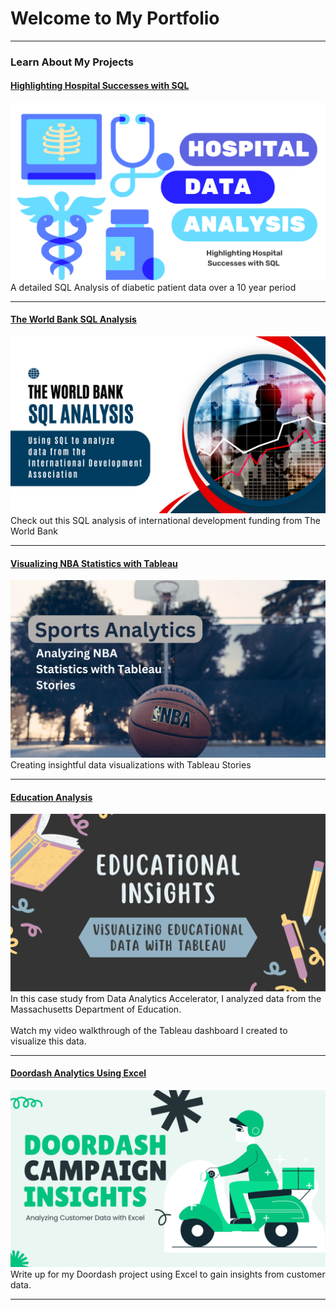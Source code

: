 # Welcome to My Portfolio

---

### Learn About My Projects

#### [Highlighting Hospital Successes with SQL](/SQLHealthcare/healthcare.md)
[<img src="SQLHealthcare/hospital.png?raw=true"/>](/SQLHealthcare/healthcare.md)
A detailed SQL Analysis of diabetic patient data over a 10 year period

---

#### [The World Bank SQL Analysis](/files/WorldBank.md)
[<img src="files/The World Bank.png?raw=true"/>](/files/WorldBank.md)
Check out this SQL analysis of international development funding from The World Bank

---

#### [Visualizing NBA Statistics with Tableau](https://www.linkedin.com/feed/update/urn:li:activity:7221250598287912962/)
[<img src="images/nba_analysis.png?raw=true"/>](https://www.linkedin.com/feed/update/urn:li:activity:7221250598287912962/)
Creating insightful data visualizations with Tableau Stories

---

#### [Education Analysis](https://www.linkedin.com/pulse/gaining-insights-education-data-visualization-video-webb-kimmel-in5ue/?trackingId=N8FwLq98TqiYbO7ezlY0Ag%3D%3D)
[<img src="images/Educational Insights.png?raw=true"/>](https://www.linkedin.com/pulse/gaining-insights-education-data-visualization-video-webb-kimmel-in5ue/?trackingId=N8FwLq98TqiYbO7ezlY0Ag%3D%3D)
In this case study from Data Analytics Accelerator, I analyzed data from the Massachusetts Department of Education. <br><br>
Watch my video walkthrough of the Tableau dashboard I created to visualize this data.

---

#### [Doordash Analytics Using Excel](https://www.linkedin.com/pulse/doordash-analysis-impact-promotional-campaigns-webb-kimmel-6hcqe/?trackingId=S%2FfcLLnMS4SnlsEXk3jgmw%3D%3D)
[<img src="images/Doordash.png?raw=true"/>](https://www.linkedin.com/pulse/doordash-analysis-impact-promotional-campaigns-webb-kimmel-6hcqe/?trackingId=S%2FfcLLnMS4SnlsEXk3jgmw%3D%3D)
Write up for my Doordash project using Excel to gain insights from customer data. 

---

<!-- ### Category Name 2

- [Project 1 Title](http://example.com/)
- [Project 2 Title](http://example.com/)
- [Project 3 Title](http://example.com/)
- [Project 4 Title](http://example.com/)
- [Project 5 Title](http://example.com/)

--- -->




